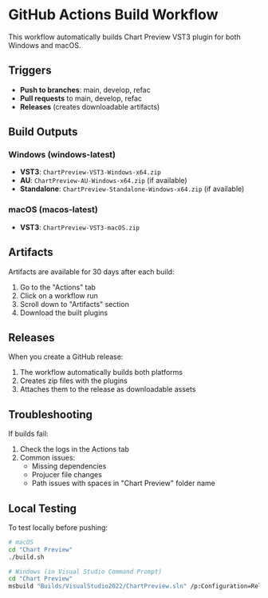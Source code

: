 # GitHub Actions Build Workflow

This workflow automatically builds Chart Preview VST3 plugin for both Windows and macOS.

## Triggers

- **Push to branches**: main, develop, refac
- **Pull requests** to main, develop, refac  
- **Releases** (creates downloadable artifacts)

## Build Outputs

### Windows (windows-latest)
- **VST3**: `ChartPreview-VST3-Windows-x64.zip`
- **AU**: `ChartPreview-AU-Windows-x64.zip` (if available)
- **Standalone**: `ChartPreview-Standalone-Windows-x64.zip` (if available)

### macOS (macos-latest)  
- **VST3**: `ChartPreview-VST3-macOS.zip`

## Artifacts

Artifacts are available for 30 days after each build:
1. Go to the "Actions" tab
2. Click on a workflow run
3. Scroll down to "Artifacts" section
4. Download the built plugins

## Releases

When you create a GitHub release:
1. The workflow automatically builds both platforms
2. Creates zip files with the plugins
3. Attaches them to the release as downloadable assets

## Troubleshooting

If builds fail:
1. Check the logs in the Actions tab
2. Common issues:
   - Missing dependencies
   - Projucer file changes
   - Path issues with spaces in "Chart Preview" folder name

## Local Testing

To test locally before pushing:
```bash
# macOS
cd "Chart Preview"
./build.sh

# Windows (in Visual Studio Command Prompt)
cd "Chart Preview"  
msbuild "Builds/VisualStudio2022/ChartPreview.sln" /p:Configuration=Release /p:Platform=x64
```